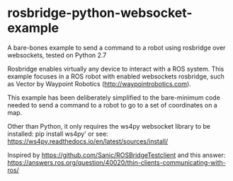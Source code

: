 # rosbridge-python-websocket-example
A bare-bones example to send a command to a robot using rosbridge over websockets, tested on Python 2.7

Rosbridge enables virtually any device to interact with a ROS system.
This example focuses in a ROS robot with enabled websockets rosbridge, such as Vector by Waypoint Robotics (http://waypointrobotics.com).

This example has been deliberately simplified to the bare-minimum code needed to send a command to a robot to go to a set of coordinates on a map.

Other than Python, it only requires the ws4py websocket library to be installed:
pip install ws4py' or see: https://ws4py.readthedocs.io/en/latest/sources/install/

Inspired by
https://github.com/Sanic/ROSBridgeTestclient 
and this answer:
https://answers.ros.org/question/40020/thin-clients-communicating-with-ros/

